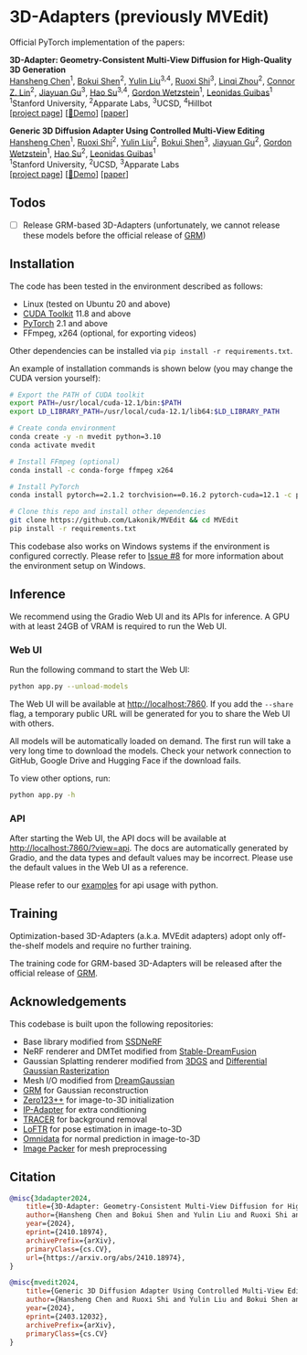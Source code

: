# 3D-Adapters (previously MVEdit)

Official PyTorch implementation of the papers:

**3D-Adapter: Geometry-Consistent Multi-View Diffusion for High-Quality 3D Generation**
<br>
[Hansheng Chen](https://lakonik.github.io/)<sup>1</sup>, 
[Bokui Shen](https://cs.stanford.edu/people/bshen88/)<sup>2</sup>,
[Yulin Liu](https://liuyulinn.github.io/)<sup>3,4</sup>,
[Ruoxi Shi](https://rshi.top/)<sup>3</sup>, 
[Linqi Zhou](https://alexzhou907.github.io/)<sup>2</sup>,
[Connor Z. Lin](https://connorzlin.com/)<sup>2</sup>,
[Jiayuan Gu](https://pages.ucsd.edu/~ztu/)<sup>3</sup>, 
[Hao Su](https://cseweb.ucsd.edu/~haosu/)<sup>3,4</sup>,
[Gordon Wetzstein](http://web.stanford.edu/~gordonwz/)<sup>1</sup>, 
[Leonidas Guibas](https://geometry.stanford.edu/member/guibas/)<sup>1</sup><br>
<sup>1</sup>Stanford University, <sup>2</sup>Apparate Labs, <sup>3</sup>UCSD, <sup>4</sup>Hillbot
<br>
[[project page](https://lakonik.github.io/3d-adapter)] [[🤗Demo](https://huggingface.co/spaces/Lakonik/3D-Adapter)] [[paper](https://arxiv.org/abs/2410.18974)]

**Generic 3D Diffusion Adapter Using Controlled Multi-View Editing**
<br>
[Hansheng Chen](https://lakonik.github.io/)<sup>1</sup>, 
[Ruoxi Shi](https://rshi.top/)<sup>2</sup>, 
[Yulin Liu](https://liuyulinn.github.io/)<sup>2</sup>, 
[Bokui Shen](https://cs.stanford.edu/people/bshen88/)<sup>3</sup>,
[Jiayuan Gu](https://pages.ucsd.edu/~ztu/)<sup>2</sup>, 
[Gordon Wetzstein](http://web.stanford.edu/~gordonwz/)<sup>1</sup>, 
[Hao Su](https://cseweb.ucsd.edu/~haosu/)<sup>2</sup>, 
[Leonidas Guibas](https://geometry.stanford.edu/member/guibas/)<sup>1</sup><br>
<sup>1</sup>Stanford University, <sup>2</sup>UCSD, <sup>3</sup>Apparate Labs
<br>
[[project page](https://lakonik.github.io/mvedit)] [[🤗Demo](https://huggingface.co/spaces/Lakonik/MVEdit)] [[paper](https://arxiv.org/abs/2403.12032)]

## Todos

- [ ] Release GRM-based 3D-Adapters (unfortunately, we cannot release these models before the official release of [GRM](https://github.com/justimyhxu/GRM))

## Installation

The code has been tested in the environment described as follows:

- Linux (tested on Ubuntu 20 and above)
- [CUDA Toolkit](https://developer.nvidia.com/cuda-toolkit-archive) 11.8 and above
- [PyTorch](https://pytorch.org/get-started/previous-versions/) 2.1 and above
- FFmpeg, x264 (optional, for exporting videos)

Other dependencies can be installed via `pip install -r requirements.txt`. 

An example of installation commands is shown below (you may change the CUDA version yourself):

```bash
# Export the PATH of CUDA toolkit
export PATH=/usr/local/cuda-12.1/bin:$PATH
export LD_LIBRARY_PATH=/usr/local/cuda-12.1/lib64:$LD_LIBRARY_PATH

# Create conda environment
conda create -y -n mvedit python=3.10
conda activate mvedit

# Install FFmpeg (optional)
conda install -c conda-forge ffmpeg x264

# Install PyTorch
conda install pytorch==2.1.2 torchvision==0.16.2 pytorch-cuda=12.1 -c pytorch -c nvidia

# Clone this repo and install other dependencies
git clone https://github.com/Lakonik/MVEdit && cd MVEdit
pip install -r requirements.txt
```

This codebase also works on Windows systems if the environment is configured correctly. Please refer to [Issue #8](https://github.com/Lakonik/MVEdit/issues/8) for more information about the environment setup on Windows.

## Inference

We recommend using the Gradio Web UI and its APIs for inference. A GPU with at least 24GB of VRAM is required to run the Web UI.

### Web UI

Run the following command to start the Web UI:

```bash
python app.py --unload-models
```

The Web UI will be available at [http://localhost:7860](http://localhost:7860). If you add the `--share` flag, a temporary public URL will be generated for you to share the Web UI with others.

All models will be automatically loaded on demand. The first run will take a very long time to download the models. Check your network connection to GitHub, Google Drive and Hugging Face if the download fails.

To view other options, run:

```bash
python app.py -h
```

### API

After starting the Web UI, the API docs will be available at [http://localhost:7860/?view=api](http://localhost:7860/?view=api). The docs are automatically generated by Gradio, and the data types and default values may be incorrect. Please use the default values in the Web UI as a reference.

Please refer to our [examples](scripts/) for api usage with python.

## Training

Optimization-based 3D-Adapters (a.k.a. MVEdit adapters) adopt only off-the-shelf models and require no further training.

The training code for GRM-based 3D-Adapters will be released after the official release of [GRM](https://github.com/justimyhxu/GRM). 

## Acknowledgements

This codebase is built upon the following repositories:
- Base library modified from [SSDNeRF](https://github.com/Lakonik/SSDNeRF)
- NeRF renderer and DMTet modified from [Stable-DreamFusion](https://github.com/ashawkey/stable-dreamfusion)
- Gaussian Splatting renderer modified from [3DGS](https://github.com/graphdeco-inria/gaussian-splatting) and [Differential Gaussian Rasterization](https://github.com/ashawkey/diff-gaussian-rasterization)
- Mesh I/O modified from [DreamGaussian](https://github.com/dreamgaussian/dreamgaussian)
- [GRM](https://github.com/justimyhxu/GRM) for Gaussian reconstruction
- [Zero123++](https://github.com/SUDO-AI-3D/zero123plus) for image-to-3D initialization
- [IP-Adapter](https://github.com/tencent-ailab/IP-Adapter) for extra conditioning
- [TRACER](https://github.com/Karel911/TRACER) for background removal
- [LoFTR](https://github.com/zju3dv/LoFTR) for pose estimation in image-to-3D
- [Omnidata](https://github.com/EPFL-VILAB/omnidata) for normal prediction in image-to-3D
- [Image Packer](https://github.com/theFroh/imagepacker) for mesh preprocessing

## Citation

```bibtex
@misc{3dadapter2024,
    title={3D-Adapter: Geometry-Consistent Multi-View Diffusion for High-Quality 3D Generation},
    author={Hansheng Chen and Bokui Shen and Yulin Liu and Ruoxi Shi and Linqi Zhou and Connor Z. Lin and Jiayuan Gu and Hao Su and Gordon Wetzstein and Leonidas Guibas},
    year={2024},
    eprint={2410.18974},
    archivePrefix={arXiv},
    primaryClass={cs.CV},
    url={https://arxiv.org/abs/2410.18974},
}

@misc{mvedit2024,
    title={Generic 3D Diffusion Adapter Using Controlled Multi-View Editing},
    author={Hansheng Chen and Ruoxi Shi and Yulin Liu and Bokui Shen and Jiayuan Gu and Gordon Wetzstein and Hao Su and Leonidas Guibas},
    year={2024},
    eprint={2403.12032},
    archivePrefix={arXiv},
    primaryClass={cs.CV}
}
```
